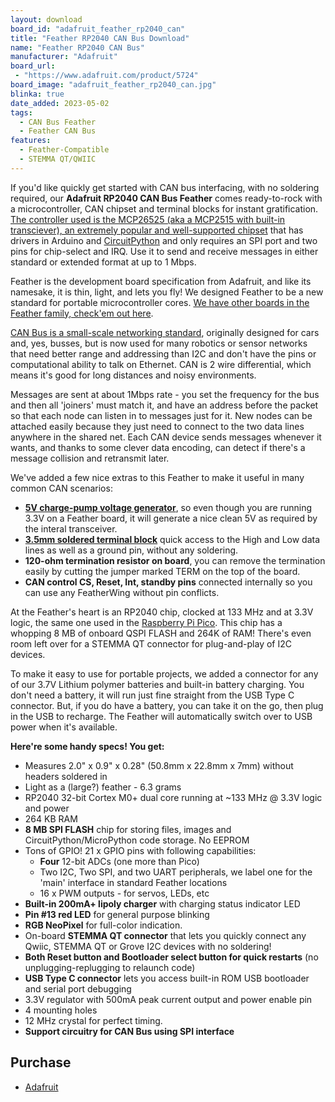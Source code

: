 ```yaml
---
layout: download
board_id: "adafruit_feather_rp2040_can"
title: "Feather RP2040 CAN Bus Download"
name: "Feather RP2040 CAN Bus"
manufacturer: "Adafruit"
board_url:
 - "https://www.adafruit.com/product/5724"
board_image: "adafruit_feather_rp2040_can.jpg"
blinka: true
date_added: 2023-05-02
tags:
  - CAN Bus Feather
  - Feather CAN Bus
features:
  - Feather-Compatible
  - STEMMA QT/QWIIC
---
```


If you'd like quickly get started with CAN bus interfacing, with no soldering required, our **Adafruit RP2040 CAN Bus Feather** comes ready-to-rock with a microcontroller, CAN chipset and terminal blocks for instant gratification. [The controller used is the MCP26525 (aka a MCP2515 with built-in transciever), an extremely popular and well-supported chipset](https://www.microchip.com/en-us/product/MCP2515) that has drivers in Arduino and [CircuitPython](https://github.com/adafruit/Adafruit_CircuitPython_MCP2515) and only requires an SPI port and two pins for chip-select and IRQ. Use it to send and receive messages in either standard or extended format at up to 1 Mbps.

Feather is the development board specification from Adafruit, and like its namesake, it is thin, light, and lets you fly! We designed Feather to be a new standard for portable microcontroller cores. [We have other boards in the Feather family, check'em out here](https://www.adafruit.com/feather).

[CAN Bus is a small-scale networking standard](https://en.wikipedia.org/wiki/CAN_bus), originally designed for cars and, yes, busses, but is now used for many robotics or sensor networks that need better range and addressing than I2C and don't have the pins or computational ability to talk on Ethernet. CAN is 2 wire differential, which means it's good for long distances and noisy environments.

Messages are sent at about 1Mbps rate - you set the frequency for the bus and then all 'joiners' must match it, and have an address before the packet so that each node can listen in to messages just for it. New nodes can be attached easily because they just need to connect to the two data lines anywhere in the shared net. Each CAN device sends messages whenever it wants, and thanks to some clever data encoding, can detect if there's a message collision and retransmit later.

We've added a few nice extras to this Feather to make it useful in many common CAN scenarios:

- [**5V charge-pump voltage generator**](https://www.adafruit.com/product/3661), so even though you are running 3.3V on a Feather board, it will generate a nice clean 5V as required by the interal transceiver.
- **[3.5mm soldered terminal block](https://www.adafruit.com/product/725)** quick access to the High and Low data lines as well as a ground pin, without any soldering.
- **120-ohm termination resistor on board**, you can remove the termination easily by cutting the jumper marked TERM on the top of the board.
- **CAN control CS, Reset, Int, standby pins** connected internally so you can use any FeatherWing without pin conflicts.

At the Feather's heart is an RP2040 chip, clocked at 133 MHz and at 3.3V logic, the same one used in the [Raspberry Pi Pico](https://www.adafruit.com/product/4864). This chip has a whopping 8 MB of onboard QSPI FLASH and 264K of RAM! There's even room left over for a STEMMA QT connector for plug-and-play of I2C devices.

To make it easy to use for portable projects, we added a connector for any of our 3.7V Lithium polymer batteries and built-in battery charging. You don't need a battery, it will run just fine straight from the USB Type C connector. But, if you do have a battery, you can take it on the go, then plug in the USB to recharge. The Feather will automatically switch over to USB power when it's available.

**Here're some handy specs! You get:**

- Measures 2.0" x 0.9" x 0.28" (50.8mm x 22.8mm x 7mm) without headers soldered in
- Light as a (large?) feather - 6.3 grams
- RP2040 32-bit Cortex M0+ dual core running at ~133 MHz @ 3.3V logic and power
- 264 KB RAM
- **8 MB SPI FLASH** chip for storing files, images and CircuitPython/MicroPython code storage. No EEPROM
- Tons of GPIO! 21 x GPIO pins with following capabilities:
  - **Four** 12-bit ADCs (one more than Pico)
  - Two I2C, Two SPI, and two UART peripherals, we label one for the 'main' interface in standard Feather locations
  - 16 x PWM outputs - for servos, LEDs, etc
- **Built-in 200mA+ lipoly charger** with charging status indicator LED
- **Pin #13 red LED** for general purpose blinking
- **RGB NeoPixel** for full-color indication.
- On-board **STEMMA QT connector** that lets you quickly connect any Qwiic, STEMMA QT or Grove I2C devices with no soldering!
- **Both Reset button and Bootloader select button for quick restarts** (no unplugging-replugging to relaunch code)
- **USB Type C connector** lets you access built-in ROM USB bootloader and serial port debugging
- 3.3V regulator with 500mA peak current output and power enable pin
- 4 mounting holes
- 12 MHz crystal for perfect timing.
- **Support circuitry for CAN Bus using SPI interface**

## Purchase

* [Adafruit](https://www.adafruit.com/product/5724)
